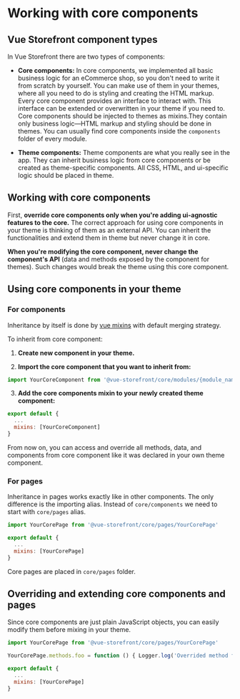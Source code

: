 # Working with core components

## Vue Storefront component types

In Vue Storefront there are two types of components:

- **Core components:** In core components, we implemented all basic business logic for an eCommerce shop, so you don't need to write it from scratch by yourself. You can make use of them in your themes, where all you need to do is styling and creating the HTML markup. Every core component provides an interface to interact with. This interface can be extended or overwritten in your theme if you need to. Core components should be injected to themes as mixins.They contain only business logic—HTML markup and styling should be done in themes. You can usually find core components inside the `components` folder of every module.

- **Theme components:** Theme components are what you really see in the app. They can inherit business logic from core components or be created as theme-specific components. All CSS, HTML, and ui-specific logic should be placed in theme.

## Working with core components

First, **override core components only when you're adding ui-agnostic features to the core.** The correct approach for using core components in your theme is thinking of them as an external API. You can inherit the functionalities and extend them in theme but never change it in core.

**When you're modifying the core component, never change the component's API** (data and methods exposed by the component for themes). Such changes would break the theme using this core component.

## Using core components in your theme

### For components

Inheritance by itself is done by [vue mixins](https://vuejs.org/v2/guide/mixins.html) with default merging strategy.

To inherit from core component:

1. **Create new component in your theme.**

2. **Import the core component that you want to inherit from:**

```js
import YourCoreComponent from '@vue-storefront/core/modules/{module_name}/YourCoreComponent';
```

3. **Add the core components mixin to your newly created theme component:**

```js
export default {
  ...
  mixins: [YourCoreComponent]
}
```

From now on, you can access and override all methods, data, and components from core component like it was declared in your own theme component.

### For pages

Inheritance in pages works exactly like in other components. The only difference is the importing alias. Instead of `core/components` we need to start with `core/pages` alias.

```js
import YourCorePage from '@vue-storefront/core/pages/YourCorePage'

export default {
  ...
  mixins: [YourCorePage]
}
```

Core pages are placed in `core/pages` folder.

## Overriding and extending core components and pages

Since core components are just plain JavaScript objects, you can easily modify them before mixing in your theme.

```js
import YourCorePage from '@vue-storefront/core/pages/YourCorePage'

YourCorePage.methods.foo = function () { Logger.log('Overrided method foo')() }

export default {
  ...
  mixins: [YourCorePage]
}
```

